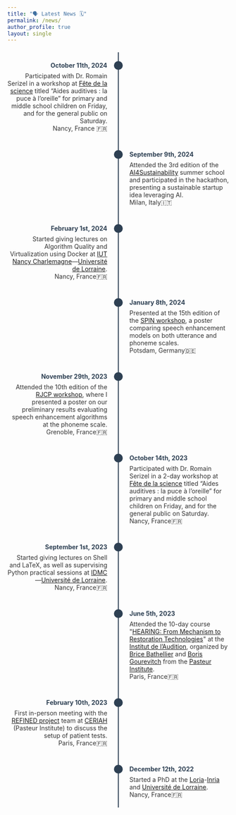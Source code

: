 ```yaml
---
title: "🗣️ Latest News 🗓️"
permalink: /news/
author_profile: true
layout: single
---
```


<style>
  .timeline-container {
    display: flex;
    flex-direction: column;
    align-items: center;
    position: relative;
    margin: 20px 0;
  }
  .timeline-line {
    position: absolute;
    width: 2px;
    background-color: #2E4053;
    top: 0;
    bottom: 0;
    left: 50%;
    transform: translateX(-50%);
  }
  .timeline-item {
    display: flex;
    align-items: flex-start;
    justify-content: space-between;
    width: 100%;
    max-width: 800px;
    position: relative;
    margin: 20px 0;
  }
  .date-circle {
    background-color: #2E4053;
    border-radius: 50%;
    width: 20px;
    height: 20px;
    position: absolute;
    left: 50%;
    transform: translateX(-50%);
    z-index: 1;
  }
  .event-text {
    font-size: 14px;
    color: #333;
    width: 45%;
    display: flex;
    flex-direction: column;
  }
  .event-left {
    text-align: right;
    padding-right: 10px;
  }
  .event-right {
    text-align: left;
    padding-left: 10px;
  }
  .event-date {
    color: #2E4053;
    margin-bottom: 5px;
    font-weight: bold;
    line-height: 20px;
  }
  .event-description {
    margin-top: 0;
  }
</style>

<div class="timeline-container">
  <div class="timeline-line"></div>

  <!-- Timeline items -->
  <div class="timeline-item">
    <div class="event-text event-left">
      <div class="event-date">October 11th, 2024</div>
      <div class="event-description">
        Participated with Dr. Romain Serizel in a workshop at 
        <a href="https://www.inria.fr/fr/fete-science-2023-nancy-communication-evenement" target="_blank">Fête de la science</a> 
        titled “Aides auditives : la puce à l’oreille” for primary and middle school children on Friday, and for the general public on Saturday.
        <br>Nancy, France 🇫🇷
      </div>
    </div>
    <div class="date-circle"></div>
    <div class="event-text event-right"></div>
  </div>

  <div class="timeline-item">
    <div class="event-text event-left"></div>
    <div class="date-circle"></div>
    <div class="event-text event-right">
      <div class="event-date">September 9th, 2024</div>
      <div class="event-description">
        Attended the 3rd edition of the <a href="https://summerschool.eitdigital.eu/ai4sustainability" target="_blank">AI4Sustainability</a> summer school and participated in the hackathon, presenting a sustainable startup idea leveraging AI.
        <br>Milan, Italy🇮🇹
      </div>
    </div>
  </div>

  <div class="timeline-item">
    <div class="event-text event-left">
      <div class="event-date">February 1st, 2024</div>
      <div class="event-description">
        Started giving lectures on Algorithm Quality and Virtualization using Docker at 
        <a href="https://iut-charlemagne.univ-lorraine.fr" target="_blank">IUT Nancy Charlemagne</a>—<a href="https://www.univ-lorraine.fr" target="_blank">Université de Lorraine</a>.
        <br>Nancy, France🇫🇷
      </div>
    </div>
    <div class="date-circle"></div>
    <div class="event-text event-right"></div>
  </div>

  <div class="timeline-item">
    <div class="event-text event-left"></div>
    <div class="date-circle"></div>
    <div class="event-text event-right">
      <div class="event-date">January 8th, 2024</div>
      <div class="event-description">
        Presented at the 15th edition of the <a href="https://2024.speech-in-noise.eu" target="_blank">SPIN workshop</a>, a poster comparing speech enhancement models on both utterance and phoneme scales.
        <br>Potsdam, Germany🇩🇪
      </div>
    </div>
  </div>

  <div class="timeline-item">
    <div class="event-text event-left">
      <div class="event-date">November 29th, 2023</div>
      <div class="event-description">
        Attended the 10th edition of the <a href="https://rjcp-2023.sciencesconf.org" target="_blank">RJCP workshop</a>, where I presented a poster on our preliminary results evaluating speech enhancement algorithms at the phoneme scale.
        <br>Grenoble, France🇫🇷
      </div>
    </div>
    <div class="date-circle"></div>
    <div class="event-text event-right"></div>
  </div>

  <div class="timeline-item">
    <div class="event-text event-left"></div>
    <div class="date-circle"></div>
    <div class="event-text event-right">
      <div class="event-date">October 14th, 2023</div>
      <div class="event-description">
        Participated with Dr. Romain Serizel in a 2-day workshop at 
        <a href="https://www.inria.fr/fr/fete-science-2023-nancy-communication-evenement" target="_blank">Fête de la science</a> 
        titled “Aides auditives : la puce à l’oreille” for primary and middle school children on Friday, and for the general public on Saturday.
        <br>Nancy, France🇫🇷
      </div>
    </div>
  </div>

  <div class="timeline-item">
    <div class="event-text event-left">
      <div class="event-date">September 1st, 2023</div>
      <div class="event-description">
        Started giving lectures on Shell and LaTeX, as well as supervising Python practical sessions at 
        <a href="https://idmc.univ-lorraine.fr" target="_blank">IDMC</a>—<a href="https://www.univ-lorraine.fr" target="_blank">Université de Lorraine</a>.
        <br>Nancy, France🇫🇷
      </div>
    </div>
    <div class="date-circle"></div>
    <div class="event-text event-right"></div>
  </div>

  <div class="timeline-item">
    <div class="event-text event-left"></div>
    <div class="date-circle"></div>
    <div class="event-text event-right">
      <div class="event-date">June 5th, 2023</div>
      <div class="event-description">
        Attended the 10-day course "<a href="https://www.institut-audition.fr/pasteur-course" target="_blank">HEARING: From Mechanism to Restoration Technologies</a>" at the 
        <a href="https://www.pasteur.fr/fr" target="_blank">Institut de l’Audition</a>, organized by 
        <a href="https://research.pasteur.fr/fr/member/brice-bathellier/" target="_blank">Brice Bathellier</a> and 
        <a href="https://research.pasteur.fr/fr/member/boris-gourevitch/" target="_blank">Boris Gourevitch</a> from the 
        <a href="https://www.pasteur.fr/fr" target="_blank">Pasteur Institute</a>.
        <br>Paris, France🇫🇷
      </div>
    </div>
  </div>

  <div class="timeline-item">
    <div class="event-text event-left">
      <div class="event-date">February 10th, 2023</div>
      <div class="event-description">
        First in-person meeting with the <a href="https://anr.fr/Projet-ANR-21-CE19-0043" target="_blank">REFINED project</a> team at 
        <a href="https://www.institut-audition.fr/ceriah" target="_blank">CERIAH</a> (Pasteur Institute) to discuss the setup of patient tests.
        <br>Paris, France🇫🇷
      </div>
    </div>
    <div class="date-circle"></div>
    <div class="event-text event-right"></div>
  </div>

  <div class="timeline-item">
    <div class="event-text event-left"></div>
    <div class="date-circle"></div>
    <div class="event-text event-right">
      <div class="event-date">December 12th, 2022</div>
      <div class="event-description">
        Started a PhD at the <a href="https://www.loria.fr/fr/" target="_blank">Loria</a>-<a href="https://www.inria.fr/fr/centre-inria-universite-lorraine" target="_blank">Inria</a> 
        and <a href="https://www.univ-lorraine.fr" target="_blank">Université de Lorraine</a>.
        <br>Nancy, France🇫🇷 
      </div>
    </div>
  </div>
</div>




<!-- * **11 October 2024** Participated with Dr. Romain Serizel to a workshop, at [Fête de la science](https://fst.univ-lorraine.fr/fetedelascience), titled "Aides auditives : la puce à l’oreille" for primary and middle school children on Friday, and for the general public on Saturday [Nancy, France🇫🇷].
* **9 September 2024** Attended the 3rd edition of the [AI4Sustainability](https://summerschool.eitdigital.eu/ai4sustainability) summer school and participated in the hackathon, presenting a sustainable startup idea leveraging AI [Milan, Italy🇮🇹].
* **1 February 2024** Started giving lectures on Algorithm Quality and Virtualization using Dockerat [IUT Nancy Charlemagne](https://iut-charlemagne.univ-lorraine.fr)—[Université de Lorraine](https://www.univ-lorraine.fr) [Nancy, France🇫🇷].
* **8 January 2024** Presented, at the 15th edition of the [SPIN](https://2024.speech-in-noise.eu) workshop, a poster comparing speech enhancement models on both utterance and phoneme scale [Potsdam, Germany🇩🇪]. 
* **29 November 2023** Attended the 10th edition of the [RJCP](https://rjcp-2023.sciencesconf.org) workshop, where I presented a poster on our preliminary results evaluating speech enhancement algorithms at the phoneme scale [Grenoble, France🇫🇷].
* **14 October 2023** Participated with Dr. Romain Serizel to a 2-daysworkshop, at [Fête de la science](https://www.inria.fr/fr/fete-science-2023-nancy-communication-evenement), titled "Aides auditives : la puce à l’oreille" for primary and middle school children on Friday, and for the general public on Saturday [Nancy, France🇫🇷].
* **1 September 2023** Started giving lectures on Shell and LaTeX, as well as supervising Python practical sessions at [IDMC](https://idmc.univ-lorraine.fr)--[Université de Lorraine](https://www.univ-lorraine.fr) [Nancy, France🇫🇷].
* **5 June 2023** Attended the 10-day course [*HEARING: From Mechanism to Restoration Technologies*](https://www.institut-audition.fr/pasteur-course) at the Institut de l'Audition, organized by [Brice Bathellier](https://research.pasteur.fr/fr/member/brice-bathellier/) and [Boris Gourevitch](https://research.pasteur.fr/fr/member/boris-gourevitch/) from [Pasteur Insitute](https://www.pasteur.fr/fr) [Paris, France🇫🇷].
* **10 February 2023** First in-person meeting with the [REFINED](https://anr.fr/Projet-ANR-21-CE19-0043) project team at [CERIAH](https://www.institut-audition.fr/ceriah) ([Pasteur Institute](https://www.pasteur.fr/fr)) to discuss the setup of patient tests [Paris, France🇫🇷].
* **12 December 2022** Started a PhD at the [Multispeech](https://team.inria.fr/multispeech/) team ([Loria](https://www.loria.fr/fr/)-[Inria](https://www.inria.fr/fr/centre-inria-universite-lorraine)) and Université de Lorraine [Nancy, France🇫🇷]. -->